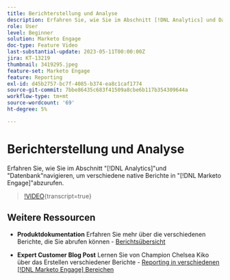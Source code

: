 ```yaml
---
title: Berichterstellung und Analyse
description: Erfahren Sie, wie Sie im Abschnitt [!DNL Analytics] und Datenbank navigieren, um verschiedene native Berichte in  [!DNL Marketo Engage] abzurufen.
role: User
level: Beginner
solution: Marketo Engage
doc-type: Feature Video
last-substantial-update: 2023-05-11T00:00:00Z
jira: KT-13219
thumbnail: 3419295.jpeg
feature-set: Marketo Engage
feature: Reporting
exl-id: d45b2757-bc7f-4085-b374-ea8c1caf1774
source-git-commit: 7bbe86435c683f41509a8cbe6b117b354309644a
workflow-type: tm+mt
source-wordcount: '69'
ht-degree: 5%

---
```


# Berichterstellung und Analyse

Erfahren Sie, wie Sie im Abschnitt &quot;[!DNL Analytics]&quot;und &quot;Datenbank&quot;navigieren, um verschiedene native Berichte in &quot;[!DNL Marketo Engage]&quot;abzurufen.

>[!VIDEO](https://video.tv.adobe.com/v/3419295/?learn=on){transcript=true}

## Weitere Ressourcen

* **Produktdokumentation**
Erfahren Sie mehr über die verschiedenen Berichte, die Sie abrufen können - [Berichtsübersicht](https://experienceleague.adobe.com/docs/marketo/using/product-docs/reporting/reporting-overview.html?lang=en&amp;sdid=M7K4SLTS&amp;mv=email&amp;mv2=instreml)

* **Expert Customer Blog Post**
Lernen Sie von Champion Chelsea Kiko über das Erstellen verschiedener Berichte - [Reporting in verschiedenen [!DNL Marketo Engage] Bereichen](https://nation.marketo.com/t5/product-blogs/how-marketo-champion-chelsea-kiko-reports-in-various-marketo/ba-p/242627)
